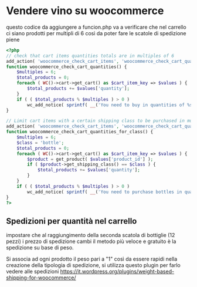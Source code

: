 # Vendere vino su woocommerce

questo codice da aggiungere a funcion.php va a verificare che nel carrello ci siano prodotti per multipli di 6 così da poter fare le scatole di spedizione piene

```php
<?php
// check that cart items quantities totals are in multiples of 6
add_action( 'woocommerce_check_cart_items', 'woocommerce_check_cart_quantities' );
function woocommerce_check_cart_quantities() {
  	$multiples = 6;
	$total_products = 0;
	foreach ( WC()->cart->get_cart() as $cart_item_key => $values ) {
		$total_products += $values['quantity'];
	}
	if ( ( $total_products % $multiples ) > 0 )
		wc_add_notice( sprintf( __('You need to buy in quantities of %s products', 'woocommerce'), $multiples ), 'error' );
}

// Limit cart items with a certain shipping class to be purchased in multiple only
add_action( 'woocommerce_check_cart_items', 'woocommerce_check_cart_quantities_for_class' );
function woocommerce_check_cart_quantities_for_class() {
  	$multiples = 6;
  	$class = 'bottle';
	$total_products = 0;
	foreach ( WC()->cart->get_cart() as $cart_item_key => $values ) {
		$product = get_product( $values['product_id'] );
		if ( $product->get_shipping_class() == $class ) {
			$total_products += $values['quantity'];
		}
	}
	if ( ( $total_products % $multiples ) > 0 )
		wc_add_notice( sprintf( __('You need to purchase bottles in quantities of %s', 'woocommerce'), $multiples ), 'error' );
}
?>
```

## Spedizioni per quantità nel carrello

impostare che al raggiungimento della seconda scatola di bottiglie (12 pezzi) i prezzo di spedizione cambi il metodo più veloce e gratuito è la spedizione su base di peso.

Si associa ad ogni prodotto il peso pari a "1" così da essere rapidi nella creazione della tipologia di spedizione, si utilizza questo plugin per farlo vedere alle spedizioni https://it.wordpress.org/plugins/weight-based-shipping-for-woocommerce/


